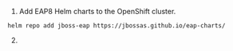 1. Add EAP8 Helm charts to the OpenShift cluster.
```
helm repo add jboss-eap https://jbossas.github.io/eap-charts/
```

2. 
